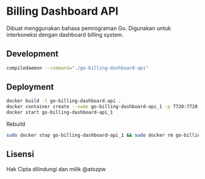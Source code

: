 # Billing Dashboard API

Dibuat menggunakan bahasa pemrograman Go. Digunakan untuk interkoneksi dengan dashboard billing system.

## Development

```bash
compiledaemon --command="./go-billing-dashboard-api"
```

## Deployment

```bash
docker build -t go-billing-dashboard-api .
docker container create --name go-billing-dashboard-api_1 -p 7720:7720 go-billing-dashboard-api
docker start go-billing-dashboard-api_1
```

Rebuild

```bash
sudo docker stop go-billing-dashboard-api_1 && sudo docker rm go-billing-dashboard-api_1 && sudo docker rmi go-billing-dashboard-api && sudo docker build -t go-billing-dashboard-api . && sudo docker container create --name go-billing-dashboard-api_1 -p 7720:7720 go-billing-dashboard-api && sudo docker start go-billing-dashboard-api_1
```

## Lisensi

Hak Cipta dilindungi dan milik @atozpw
